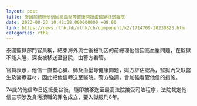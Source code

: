 ```yaml
---
layout: post
title: 泰國前總理他信因高血壓等健康問題由監獄移送醫院
date: 2023-08-23 10:42:38.000000000 +08:00
link: https://news.rthk.hk/rthk/ch/component/k2/1714709-20230823.htm
categories: rthk
---
```


泰國監獄部門官員稱，結束海外流亡後被判囚的前總理他信因高血壓問題，在監獄不能入睡，深夜被移送至醫院，由警方看管。

官員表示，他信一直有心臟、肺及血壓等健康問題，獄方評估認為，監獄內欠缺醫生及醫療器材，因此把他信轉送至醫院。警方強調，會加強看管他信的措施。

74歲的他信昨日返抵曼谷後，隨即被移送至最高法院接受司法程序，法院裁定他信三項涉及貪污瀆職的罪名成立，要入獄服刑8年。
